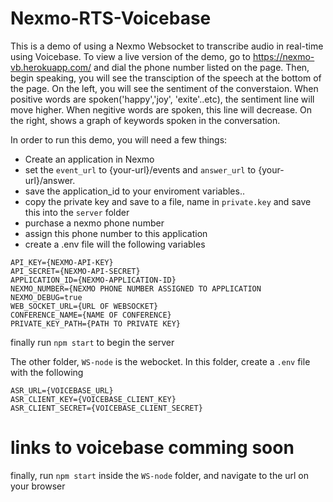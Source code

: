 # Nexmo-RTS-Voicebase
This is a demo of using a Nexmo Websocket to transcribe audio in real-time using Voicebase. 
To view a live version of the demo, go to https://nexmo-vb.herokuapp.com/ and dial the phone number listed on the page.
Then, begin speaking, you will see the transciption of the speech at the bottom of the page.
On the left, you will see the sentiment of the converstaion. When positive words are spoken('happy','joy', 'exite'..etc), the sentiment line will move higher. When negitive words are spoken, this line will decrease. 
On the right, shows a graph of keywords spoken in the conversation.


In order to run this demo, you will need a few things:
- Create an application in Nexmo
- set the `event_url` to {your-url}/events and `answer_url` to {your-url}/answer.
- save the application_id to your enviroment variables..
- copy the private key and save to a file, name in `private.key` and save this into the `server` folder
- purchase a nexmo phone number
- assign this phone number to this application
- create a .env file will the following variables
```
API_KEY={NEXMO-API-KEY}
API_SECRET={NEXMO-API-SECRET}
APPLICATION_ID={NEXMO-APPLICATION-ID}
NEXMO_NUMBER={NEXMO PHONE NUMBER ASSIGNED TO APPLICATION
NEXMO_DEBUG=true
WEB_SOCKET_URL={URL OF WEBSOCKET}
CONFERENCE_NAME={NAME OF CONFERENCE}
PRIVATE_KEY_PATH={PATH TO PRIVATE KEY}
```

finally run `npm start` to begin the server


The other folder, `WS-node` is the webocket. 
In this folder, create a `.env` file with the following 
```
ASR_URL={VOICEBASE_URL}
ASR_CLIENT_KEY={VOICEBASE_CLIENT_KEY}
ASR_CLIENT_SECRET={VOICEBASE_CLIENT_SECRET}
```

# links to voicebase comming soon

finally, run `npm start` inside the `WS-node` folder, and navigate to the url on your browser




